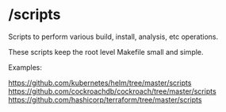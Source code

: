 # /scripts

Scripts to perform various build, install, analysis, etc operations.

These scripts keep the root level Makefile small and simple.

Examples:

https://github.com/kubernetes/helm/tree/master/scripts
https://github.com/cockroachdb/cockroach/tree/master/scripts
https://github.com/hashicorp/terraform/tree/master/scripts
